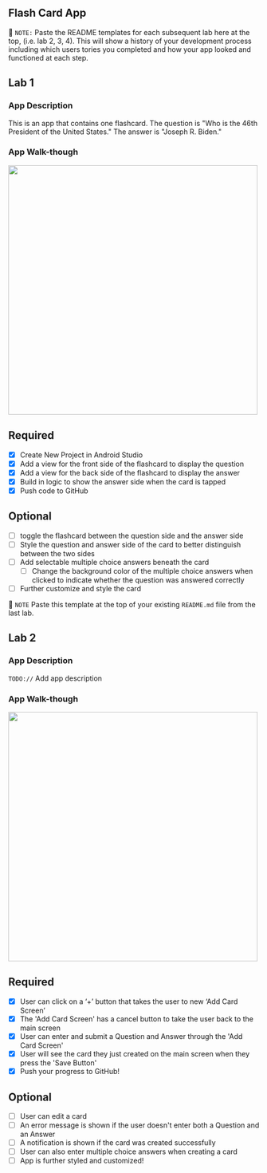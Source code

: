 

## Flash Card App

📝 `NOTE:` Paste the README templates for each subsequent lab here at the top, (i.e. lab 2, 3, 4). This will show a history of your development process including which users tories you completed and how your app looked and functioned at each step.

## Lab 1

### App Description
This is an app that contains one flashcard. The question is "Who is the 46th President of the United States." The answer is "Joseph R. Biden."

### App Walk-though
<img src="https://user-images.githubusercontent.com/77374513/109373137-2ad75e00-787b-11eb-9570-75f80ed903ef.gif" width=500><br>


## Required
- [x] Create New Project in Android Studio
- [x] Add a view for the front side of the flashcard to display the question
- [x] Add a view for the back side of the flashcard to display the answer
- [x] Build in logic to show the answer side when the card is tapped
- [x] Push code to GitHub

## Optional
- [ ] toggle the flashcard between the question side and the answer side
- [ ] Style the question and answer side of the card to better distinguish between the two sides
- [ ] Add selectable multiple choice answers beneath the card
   - [ ] Change the background color of the multiple choice answers when clicked to indicate whether the question was answered correctly
- [ ] Further customize and style the card

📝 `NOTE` Paste this template at the top of your existing `README.md` file from the last lab.

## Lab 2

### App Description
`TODO://` Add app description

### App Walk-though
<img src="https://user-images.githubusercontent.com/77374513/111794427-96ba4e80-889c-11eb-851a-7ec75421ef00.gif" width=500><br>



## Required
- [x] User can click on a ‘+’ button that takes the user to new ‘Add Card Screen’
- [x] The 'Add Card Screen' has a cancel button to take the user back to the main screen
- [x] User can enter and submit a Question and Answer through the 'Add Card Screen'
- [x] User will see the card they just created on the main screen when they press the 'Save Button'
- [x] Push your progress to GitHub!

## Optional
- [ ] User can edit a card
- [ ] An error message is shown if the user doesn't enter both a Question and an Answer
- [ ] A notification is shown if the card was created successfully
- [ ] User can also enter multiple choice answers when creating a card
- [ ] App is further styled and customized!
